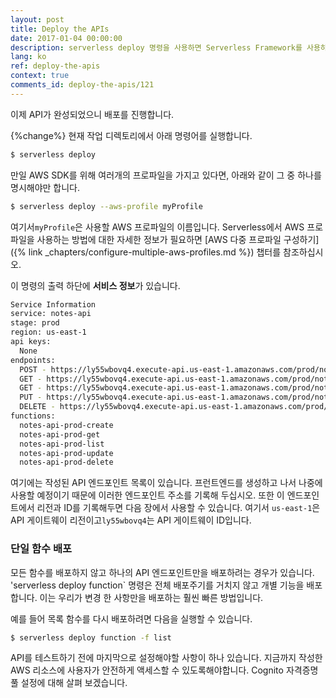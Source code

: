 ```yaml
---
layout: post
title: Deploy the APIs
date: 2017-01-04 00:00:00
description: serverless deploy 명령을 사용하면 Serverless Framework를 사용하여 AWS Lambda 및 API Gateway에 배포 할 수 있습니다. 이 명령을 실행하면 배포된 API 엔드포인트와 AWS 영역의 목록이 표시됩니다. 그리고 개별 람다 함수를 업데이트하고자 할 때에는 serverless deploy function 명령을 실행할 수 있습니다.
lang: ko
ref: deploy-the-apis
context: true
comments_id: deploy-the-apis/121
---
```


이제 API가 완성되었으니 배포를 진행합니다.

{%change%} 현재 작업 디렉토리에서 아래 명령어를 실행합니다.

``` bash
$ serverless deploy
```

만일 AWS SDK를 위해 여러개의 프로파일을 가지고 있다면, 아래와 같이 그 중 하나를 명시해야만 합니다.

``` bash
$ serverless deploy --aws-profile myProfile
```

여기서`myProfile`은 사용할 AWS 프로파일의 이름입니다. Serverless에서 AWS 프로파일을 사용하는 방법에 대한 자세한 정보가 필요하면 [AWS 다중 프로파일 구성하기]({% link _chapters/configure-multiple-aws-profiles.md %}) 챕터를 참조하십시오.

이 명령의 출력 하단에 **서비스 정보**가 있습니다.

``` bash
Service Information
service: notes-api
stage: prod
region: us-east-1
api keys:
  None
endpoints:
  POST - https://ly55wbovq4.execute-api.us-east-1.amazonaws.com/prod/notes
  GET - https://ly55wbovq4.execute-api.us-east-1.amazonaws.com/prod/notes/{id}
  GET - https://ly55wbovq4.execute-api.us-east-1.amazonaws.com/prod/notes
  PUT - https://ly55wbovq4.execute-api.us-east-1.amazonaws.com/prod/notes/{id}
  DELETE - https://ly55wbovq4.execute-api.us-east-1.amazonaws.com/prod/notes/{id}
functions:
  notes-api-prod-create
  notes-api-prod-get
  notes-api-prod-list
  notes-api-prod-update
  notes-api-prod-delete
```

여기에는 작성된 API 엔드포인트 목록이 있습니다. 프런트엔드를 생성하고 나서 나중에 사용할 예정이기 때문에 이러한 엔드포인트 주소를 기록해 두십시오. 또한 이 엔드포인트에서 리전과 ID를 기록해두면 다음 장에서 사용할 수 있습니다. 여기서 `us-east-1`은 API 게이트웨이 리전이고`ly55wbovq4`는 API 게이트웨이 ID입니다.

### 단일 함수 배포

모든 함수를 배포하지 않고 하나의 API 엔드포인트만을 배포하려는 경우가 있습니다. 'serverless deploy function` 명령은 전체 배포주기를 거치지 않고 개별 기능을 배포합니다. 이는 우리가 변경 한 사항만을 배포하는 훨씬 빠른 방법입니다.

예를 들어 목록 함수를 다시 배포하려면 다음을 실행할 수 있습니다.

``` bash
$ serverless deploy function -f list
```

API를 테스트하기 전에 마지막으로 설정해야할 사항이 하나 있습니다. 지금까지 작성한 AWS 리소스에 사용자가 안전하게 액세스할 수 있도록해야합니다. Cognito 자격증명 풀 설정에 대해 살펴 보겠습니다.
